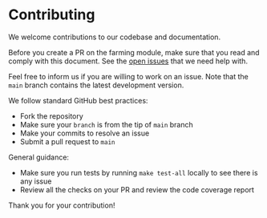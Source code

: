 # Contributing

We welcome contributions to our codebase and documentation. 

Before you create a PR on the farming module, make sure that you read and comply with this document. See the [open issues](https://github.com/cosmosquad-labs/squad/issues) that we need help with. 

Feel free to inform us if you are willing to work on an issue. Note that the `main` branch contains the latest development version. 

We follow standard GitHub best practices: 

- Fork the repository
- Make sure your `branch` is from the tip of `main` branch
- Make your commits to resolve an issue
- Submit a pull request to `main`

General guidance:

- Make sure you run tests by running `make test-all` locally to see there is any issue
- Review all the checks on your PR and review the code coverage report

Thank you for your contribution!